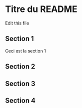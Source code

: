 # Titre du README
Edit this file

## Section 1

Ceci est la section 1

## Section 2 



## Section 3 



## Section 4